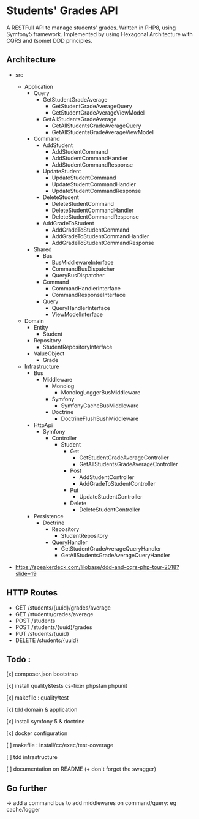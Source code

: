 # Students' Grades API

A RESTFull API to manage students' grades. Written in PHP8, using Symfony5 framework.
Implemented by using Hexagonal Architecture with CQRS and (some) DDD principles.

## Architecture

* src
    * Application
        * Query
            * GetStudentGradeAverage
                * GetStudentGradeAverageQuery
                * GetStudentGradeAverageViewModel
            * GetAllStudentsGradeAverage
                * GetAllStudentsGradeAverageQuery
                * GetAllStudentsGradeAverageViewModel
        * Command
            * AddStudent
                * AddStudentCommand
                * AddStudentCommandHandler
                * AddStudentCommandResponse
            * UpdateStudent
                * UpdateStudentCommand
                * UpdateStudentCommandHandler
                * UpdateStudentCommandResponse
            * DeleteStudent
                * DeleteStudentCommand
                * DeleteStudentCommandHandler
                * DeleteStudentCommandResponse
            * AddGradeToStudent
                * AddGradeToStudentCommand
                * AddGradeToStudentCommandHandler
                * AddGradeToStudentCommandResponse
        * Shared
            * Bus
                * BusMiddlewareInterface
                * CommandBusDispatcher
                * QueryBusDispatcher       
            * Command
                * CommandHandlerInterface
                * CommandResponseInterface
            * Query
                * QueryHandlerInterface
                * ViewModelInterface
    * Domain
        * Entity
            * Student
        * Repository
            * StudentRepositoryInterface
        * ValueObject
            * Grade
    * Infrastructure
        * Bus
            * Middleware
                * Monolog
                    * MonologLoggerBusMiddleware
                * Symfony
                    * SymfonyCacheBusMiddleware
                * Doctrine
                    * DoctrineFlushBushMiddleware
        * HttpApi
            * Symfony
                * Controller
                    * Student
                        * Get
                            * GetStudentGradeAverageController
                            * GetAllStudentsGradeAverageController
                        * Post
                            * AddStudentController
                            * AddGradeToStudentController
                        * Put
                            * UpdateStudentController
                        * Delete
                            * DeleteStudentController
        * Persistence
            * Doctrine
                * Repository
                    * StudentRepository
                * QueryHandler
                    * GetStudentGradeAverageQueryHandler
                    * GetAllStudentsGradeAverageQueryHandler


* https://speakerdeck.com/lilobase/ddd-and-cqrs-php-tour-2018?slide=19



## HTTP Routes
    
* GET /students/{uuid}/grades/average
* GET /students/grades/average
* POST /students
* POST /students/{uuid}/grades
* PUT /students/{uuid}
* DELETE /students/{uuid}


## Todo :

[x] composer.json bootstrap

[x] install quality&tests cs-fixer phpstan phpunit

[x] makefile : quality/test

[x] tdd domain & application

[x] install symfony 5 & doctrine

[x] docker configuration

[ ] makefile : install/cc/exec/test-coverage

[ ] tdd infrastructure

[ ] documentation on README (+ don't forget the swagger)

## Go further

-> add a command bus to add middlewares on command/query: eg cache/logger